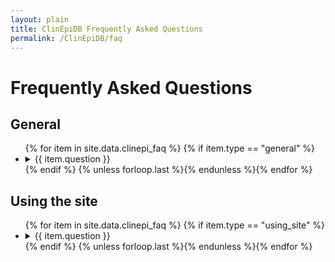 ```yaml
---
layout: plain
title: ClinEpiDB Frequently Asked Questions
permalink: /ClinEpiDB/faq
---
```

<h1 id="FAQ">Frequently Asked Questions</h1>

<div id="clinepi-general">
  <h2>General</h2>
  <ul>
{% for item in site.data.clinepi_faq %}
 {% if item.type == "general" %}
  <li>
    <details id="{{ item.uid }}">
      <summary>{{ item.question }}</summary>
      <p>
        {{ item.answer | markdownify }}
      </p>
    </details>
  </li>
 {% endif %}
{% unless forloop.last %}{% endunless %}{% endfor %}
  </ul>
</div>

<div id="clinepi-using_site">
  <h2>Using the site</h2>
  <ul>
{% for item in site.data.clinepi_faq %}
 {% if item.type == "using_site" %}
  <li>
    <details id="{{ item.uid }}">
      <summary>{{ item.question }}</summary>
      <p>
        {{ item.answer | markdownify}}
      </p>
    </details>
  </li>
 {% endif %}
{% unless forloop.last %}{% endunless %}{% endfor %}
  </ul>
</div>

